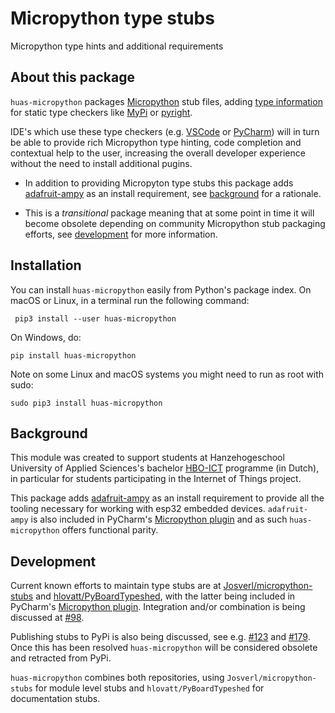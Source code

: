# Micropython type stubs

Micropython type hints and additional requirements

## About this package

`huas-micropython` packages [Micropython](https://micropython.org/) stub files, adding [type information](https://www.python.org/dev/peps/pep-0484/) for static type checkers like [MyPi](http://mypy-lang.org/) or [pyright](https://github.com/microsoft/pyright).

IDE's which use these type checkers (e.g. [VSCode](https://code.visualstudio.com/) or [PyCharm](https://www.jetbrains.com/pycharm/)) will in turn be able to provide rich Micropython type hinting, code completion and contextual help to the user, increasing the overall developer experience without the need to install additional pugins.

-   In addition to providing Micropyton type stubs this package adds [adafruit-ampy](https://pypi.org/project/adafruit-ampy/) as an install requirement, see [background](#background) for a rationale.

-   This is a *transitional* package meaning that at some point in time it will become obsolete depending on community Micropython stub packaging efforts, see [development](#development) for more information.

## Installation<a id="installation"></a>

You can install `huas-micropython` easily from Python's package index. On macOS or Linux, in a terminal run the following command:

```text
 pip3 install --user huas-micropython
```

On Windows, do:

```text
pip install huas-micropython
```

Note on some Linux and macOS systems you might need to run as root with sudo:

```text
sudo pip3 install huas-micropython
```

## Background<a id="background"></a>

This module was created to support students at Hanzehogeschool University of Applied Sciences's bachelor [HBO-ICT](https://www.hanze.nl/nld/onderwijs/techniek/instituut-voor-communicatie-media--it/opleidingen/bachelor/hbo-ict)  programme (in Dutch), in particular for students participating in the Internet of Things project.

This package adds [adafruit-ampy](https://pypi.org/project/adafruit-ampy/) as an install requirement to provide all the tooling necessary for working with esp32 embedded devices. `adafruit-ampy` is also included in PyCharm's [Micropython plugin](https://plugins.jetbrains.com/plugin/9777-micropython) and as such `huas-micropython` offers functional parity.

## Development<a id="development"></a>

Current known efforts to maintain type stubs are at [Josverl/micropython-stubs](https://github.com/Josverl/micropython-stubs) and [hlovatt/PyBoardTypeshed](https://github.com/hlovatt/PyBoardTypeshed), with the latter being included in PyCharm's [Micropython plugin](https://plugins.jetbrains.com/plugin/9777-micropython). Integration and/or combination is being discussed at [#98](https://github.com/Josverl/micropython-stubs/issues/98).

Publishing stubs to PyPi is also being discussed, see e.g. [#123](https://github.com/Josverl/micropython-stubs/issues/123) and [#179](https://github.com/vlasovskikh/intellij-micropython/issues/179). Once this has been resolved `huas-micropython` will be considered obsolete and retracted from PyPi.

`huas-micropython` combines both repositories, using `Josverl/micropython-stubs` for module level stubs and `hlovatt/PyBoardTypeshed` for documentation stubs.
